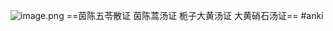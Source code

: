 ![image.png](https://picgo18719498306.oss-cn-guangzhou.aliyuncs.com/20250310185519467.png)
==茵陈五苓散证
茵陈蒿汤证
栀子大黄汤证
大黄硝石汤证== 
#anki
